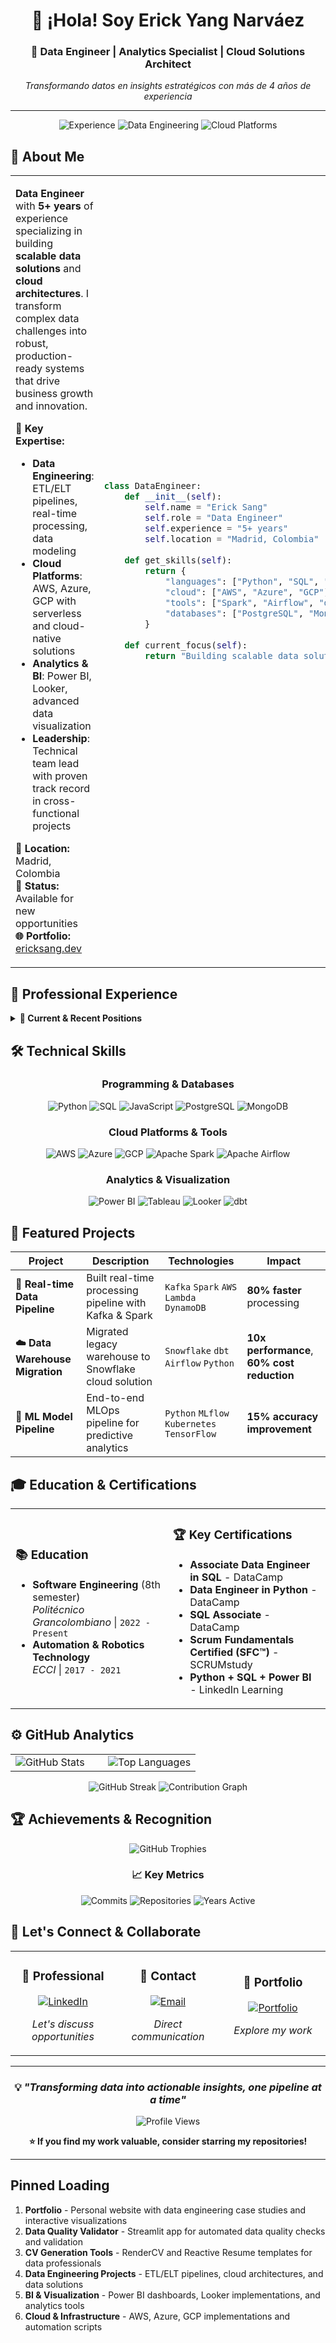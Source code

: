 <div align="center">

# 👋 ¡Hola! Soy Erick Yang Narváez

### 🚀 Data Engineer | Analytics Specialist | Cloud Solutions Architect

*Transformando datos en insights estratégicos con más de 4 años de experiencia*

---

![Experience](https://img.shields.io/badge/Experience-4%2B%20Years-brightgreen?style=for-the-badge&logo=calendar&logoColor=white)
![Data Engineering](https://img.shields.io/badge/Specialization-Data%20Engineering-blue?style=for-the-badge&logo=databricks&logoColor=white)
![Cloud Platforms](https://img.shields.io/badge/Cloud-AWS%20%7C%20Azure%20%7C%20GCP-orange?style=for-the-badge&logo=amazon-aws&logoColor=white)

</div>

## 🎯 About Me

<table>
<tr>
<td width="60%">

**Data Engineer** with **5+ years** of experience specializing in building **scalable data solutions** and **cloud architectures**. I transform complex data challenges into robust, production-ready systems that drive business growth and innovation.

**🌟 Key Expertise:**
- **Data Engineering**: ETL/ELT pipelines, real-time processing, data modeling
- **Cloud Platforms**: AWS, Azure, GCP with serverless and cloud-native solutions
- **Analytics & BI**: Power BI, Looker, advanced data visualization
- **Leadership**: Technical team lead with proven track record in cross-functional projects

**📍 Location:** Madrid, Colombia  
**🎯 Status:** Available for new opportunities  
**🌐 Portfolio:** [ericksang.dev](https://ericksang.dev)

</td>
<td width="40%">

```python
class DataEngineer:
    def __init__(self):
        self.name = "Erick Sang"
        self.role = "Data Engineer"
        self.experience = "5+ years"
        self.location = "Madrid, Colombia"
    
    def get_skills(self):
        return {
            "languages": ["Python", "SQL", "JavaScript"],
            "cloud": ["AWS", "Azure", "GCP"],
            "tools": ["Spark", "Airflow", "dbt"],
            "databases": ["PostgreSQL", "MongoDB", "BigQuery"]
        }
    
    def current_focus(self):
        return "Building scalable data solutions"
```

</td>
</tr>
</table>

## 💼 Professional Experience

<details>
<summary><b>🚀 Current & Recent Positions</b></summary>
<br>

**🔹 Data Engineer - Consulting** | *SohoHumantech* | `June 2025 - August 2025`
- Participated in analytics platform development for **GASCO Chile**
- Implemented data integration system using **GCP Looker** and **BigQuery**
- Achieved **40% improvement** in query response times through BigQuery optimization

**🔹 Data Engineer - Technical Lead** | *Corporación Unificada Nacional (CUN)* | `February 2025 - June 2025`
- Led **SSOT implementation** with AWS, Great Expectations, Airbyte, dbt, and Airflow
- Designed **RAG architecture** for CUN 360 conversational AI system serving **20,000+ users**
- Achieved **60% reduction** in consolidated data access times

**🔹 Data Engineer - Project Lead** | *FACTECH* | `August 2024 - January 2025`
- Led cross-functional team of **6 professionals** for Ministry of Education automation
- Achieved **90% improvement** in processing efficiency with Apache Airflow ETL pipelines
- Reduced operational errors by **35%** and query execution times by **50%**

**🔹 Data Specialist** | *Teleperformance* | `December 2021 - July 2024`
- Designed data solutions for global financial clients with **PCI-DSS compliance**
- Architected **OLAP and OLTP systems** including analysis cubes and datamarts
- Maintained **24/7 operations** with automated monitoring and Power BI dashboards

</details>

## 🛠️ Technical Skills

<div align="center">

### Programming & Databases
![Python](https://img.shields.io/badge/Python-95%25-3776ab?style=flat-square&logo=python&logoColor=white)
![SQL](https://img.shields.io/badge/SQL-92%25-336791?style=flat-square&logo=postgresql&logoColor=white)
![JavaScript](https://img.shields.io/badge/JavaScript-85%25-f7df1e?style=flat-square&logo=javascript&logoColor=black)
![PostgreSQL](https://img.shields.io/badge/PostgreSQL-92%25-336791?style=flat-square&logo=postgresql&logoColor=white)
![MongoDB](https://img.shields.io/badge/MongoDB-85%25-47a248?style=flat-square&logo=mongodb&logoColor=white)

### Cloud Platforms & Tools
![AWS](https://img.shields.io/badge/AWS-90%25-232f3e?style=flat-square&logo=amazon-aws&logoColor=white)
![Azure](https://img.shields.io/badge/Azure-85%25-0078d4?style=flat-square&logo=microsoft-azure&logoColor=white)
![GCP](https://img.shields.io/badge/GCP-80%25-4285f4?style=flat-square&logo=google-cloud&logoColor=white)
![Apache Spark](https://img.shields.io/badge/Apache%20Spark-90%25-e25a1c?style=flat-square&logo=apache-spark&logoColor=white)
![Apache Airflow](https://img.shields.io/badge/Apache%20Airflow-88%25-017cee?style=flat-square&logo=apache-airflow&logoColor=white)

### Analytics & Visualization
![Power BI](https://img.shields.io/badge/Power%20BI-95%25-f2c811?style=flat-square&logo=power-bi&logoColor=black)
![Tableau](https://img.shields.io/badge/Tableau-85%25-e97627?style=flat-square&logo=tableau&logoColor=white)
![Looker](https://img.shields.io/badge/Looker-80%25-4285f4?style=flat-square&logo=looker&logoColor=white)
![dbt](https://img.shields.io/badge/dbt-88%25-ff694b?style=flat-square&logo=dbt&logoColor=white)

</div>

## 🚀 Featured Projects

<div align="center">

| Project | Description | Technologies | Impact |
|---------|-------------|--------------|--------|
| **🔄 Real-time Data Pipeline** | Built real-time processing pipeline with Kafka & Spark | `Kafka` `Spark` `AWS Lambda` `DynamoDB` | **80% faster** processing |
| **☁️ Data Warehouse Migration** | Migrated legacy warehouse to Snowflake cloud solution | `Snowflake` `dbt` `Airflow` `Python` | **10x performance**, **60% cost reduction** |
| **🤖 ML Model Pipeline** | End-to-end MLOps pipeline for predictive analytics | `Python` `MLflow` `Kubernetes` `TensorFlow` | **15% accuracy improvement** |

</div>

## 🎓 Education & Certifications

<table>
<tr>
<td width="50%">

### 📚 Education
- **Software Engineering** (8th semester)  
  *Politécnico Grancolombiano* | `2022 - Present`
- **Automation & Robotics Technology**  
  *ECCI* | `2017 - 2021`

</td>
<td width="50%">

### 🏆 Key Certifications
- **Associate Data Engineer in SQL** - DataCamp
- **Data Engineer in Python** - DataCamp  
- **SQL Associate** - DataCamp
- **Scrum Fundamentals Certified (SFC™)** - SCRUMstudy
- **Python + SQL + Power BI** - LinkedIn Learning

</td>
</tr>
</table>

## ⚙️ GitHub Analytics

<div align="center">

<table>
<tr>
<td width="50%">

<img src="https://github-readme-stats.vercel.app/api?username=ErickYangs&show_icons=true&theme=tokyonight&include_all_commits=true&count_private=true&hide_border=true&bg_color=0D1117" alt="GitHub Stats" />

</td>
<td width="50%">

<img src="https://github-readme-stats.vercel.app/api/top-langs/?username=ErickYangs&layout=compact&langs_count=8&theme=tokyonight&hide_border=true&bg_color=0D1117" alt="Top Languages" />

</td>
</tr>
</table>

<img src="https://github-readme-streak-stats.herokuapp.com/?user=ErickYangs&theme=tokyonight&hide_border=true&background=0D1117" alt="GitHub Streak" />

<img src="https://github-readme-activity-graph.vercel.app/graph?username=ErickYangs&theme=tokyo-night&hide_border=true&bg_color=0D1117" alt="Contribution Graph" />

</div>

## 🏆 Achievements & Recognition

<div align="center">

![GitHub Trophies](https://github-profile-trophy.vercel.app/?username=ErickYangs&theme=tokyonight&no-frame=true&no-bg=true&row=1&column=7)

### 📈 Key Metrics
![Commits](https://img.shields.io/badge/Total%20Commits-500+-00d4aa?style=for-the-badge&logo=git&logoColor=white)
![Repositories](https://img.shields.io/badge/Public%20Repos-25+-1f6feb?style=for-the-badge&logo=github&logoColor=white)
![Years Active](https://img.shields.io/badge/Years%20Active-3+-ff6b6b?style=for-the-badge&logo=calendar&logoColor=white)

</div>

## 🤝 Let's Connect & Collaborate

<div align="center">

<table>
<tr>
<td align="center" width="33%">

### 💼 Professional
[![LinkedIn](https://img.shields.io/badge/LinkedIn-Connect-0077B5?style=for-the-badge&logo=linkedin&logoColor=white)](https://linkedin.com/in/erick-yang-narvaez)

*Let's discuss opportunities*

</td>
<td align="center" width="33%">

### 📧 Contact
[![Email](https://img.shields.io/badge/Email-Contact-D14836?style=for-the-badge&logo=gmail&logoColor=white)](mailto:erickyang.dev@gmail.com)

*Direct communication*

</td>
<td align="center" width="33%">

### 🚀 Portfolio
[![Portfolio](https://img.shields.io/badge/Portfolio-Visit-4CAF50?style=for-the-badge&logo=web&logoColor=white)](https://erickyangs.github.io/Portfolio/)

*Explore my work*

</td>
</tr>
</table>

</div>

---

<div align="center">

### 💡 *"Transforming data into actionable insights, one pipeline at a time"*

<img src="https://komarev.com/ghpvc/?username=ErickYangs&label=Profile%20Views&color=brightgreen&style=flat-square" alt="Profile Views" />

**⭐ If you find my work valuable, consider starring my repositories!**

</div>

---

## Pinned Loading

1. **Portfolio** - Personal website with data engineering case studies and interactive visualizations
2. **Data Quality Validator** - Streamlit app for automated data quality checks and validation  
3. **CV Generation Tools** - RenderCV and Reactive Resume templates for data professionals
4. **Data Engineering Projects** - ETL/ELT pipelines, cloud architectures, and data solutions
5. **BI & Visualization** - Power BI dashboards, Looker implementations, and analytics tools
6. **Cloud & Infrastructure** - AWS, Azure, GCP implementations and automation scripts